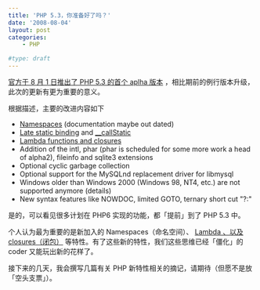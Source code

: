 ```yaml
---
title: 'PHP 5.3，你准备好了吗？'
date: '2008-08-04'
layout: post
categories:
    - PHP

#type: draft
---
```


[官方于 8 月 1 日推出了 PHP 5.3 的首个 aplha 版本](http://www.php.net/archive/2008.php#id2008-08-01-1) ，相比期前的例行版本升级，此次的更新有更为重要的意义。

根据描述，主要的改进内容如下

*  [Namespaces](http://php.net/language.namespaces)  (documentation maybe out dated)
*  [Late static binding](http://php.net/oop5.late-static-bindings)  and  [__callStatic](http://php.net/language.oop5.overloading) 
*  [Lambda functions and closures](http://wiki.php.net/rfc/closures) 
* Addition of the intl, phar (phar is scheduled for some more work a head of alpha2), fileinfo and sqlite3 extensions
* Optional cyclic garbage collection
* Optional support for the MySQLnd replacement driver for libmysql
* Windows older than Windows 2000 (Windows 98, NT4, etc.) are not supported anymore (details)
* New syntax features like NOWDOC, limited GOTO, ternary short cut \"?:\"


是的，可以看见很多计划在 PHP6 实现的功能，都「提前」到了 PHP 5.3 中。

个人认为最为重要的是新加入的 Namespaces（命名空间）、 [Lambda 、以及 closures（闭包）](http://wiki.php.net/rfc/closures)  等特性。有了这些新的特性，我们这些思维已经「僵化」的 coder 又能玩出新的花样了。

接下来的几天，我会撰写几篇有关 PHP 新特性相关的摘记，请期待（但愿不是放「空头支票」）。

